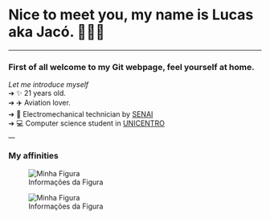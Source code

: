 <link rel="stylesheet" type="text/css" href="README.css">

# Nice to meet you, my name is Lucas aka Jacó.  👩🏻‍💻
<hr>


### First of all welcome to my Git webpage, feel yourself at home.<br>
*Let me introduce myself*<br>
➔ ✨ 21 years old. <br>
➔ ✈️ Aviation lover. <br>
➔ 🔧 Electromechanical technician by [SENAI](https://www.senaipr.org.br/guarapuava-1-9523-69443.shtml)<br>
➔ 💻 Computer science student in [UNICENTRO](https://www3.unicentro.br/)<br>
__<br>
### My affinities
<figure>
  <img src="https://user-images.githubusercontent.com/47838862/117913058-08b87e00-b2b7-11eb-8bc8-9da1c01104b0.png" alt="Minha Figura">
  <figcaption>Informações da Figura</figcaption>
</figure>
<figure>
  <img src="https://user-images.githubusercontent.com/47838862/117913102-1f5ed500-b2b7-11eb-96f3-9c9cd4aa7743.png" alt="Minha Figura">
  <figcaption>Informações da Figura</figcaption>
</figure>





